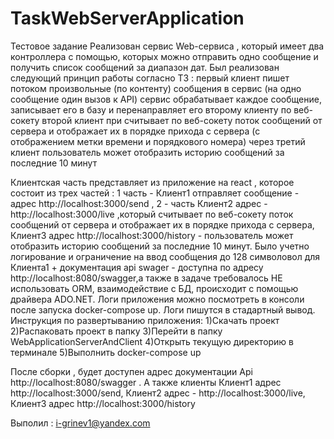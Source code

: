 # TaskWebServerApplication
Тестовое задание
Реализован сервис Web-сервиса , который имеет два контроллера с помощью, которых можно  отправить одно сообщение и получить список сообщений за диапазон дат.
Был реализован следующий принцип работы согласно ТЗ : первый клиент пишет потоком произвольные (по контенту) сообщения в сервис (на одно сообщение один вызов к API)
                                                      сервис обрабатывает каждое сообщение, записывает его в базу и перенаправляет его второму клиенту по веб-сокету
                                                      второй клиент при считывает по веб-сокету поток сообщений от сервера и отображает их в порядке прихода с сервера (с отображением метки времени и порядкового номера)
                                                      через третий клиент пользователь может отобразить историю сообщений за последние 10 минут

Клиентская часть представляет из приложение на react , которое состоит из трех частей : 1 часть - Клиент1 отправляет сообщение - адрес http://localhost:3000/send , 2 - часть Клиент2 адрес - http://localhost:3000/live ,который считывает по веб-сокету поток сообщений от сервера и отображает их в порядке прихода с сервера, Клиент3 адрес http://localhost:3000/history - пользователь может отобразить историю сообщений за последние 10 минут.
Было учетно логирование и ограничение на ввод сообщения до 128 символовол для Клиента1 + документация api swager  - доступна по адресу http://localhost:8080/swagger,а также в задаче требовалось НЕ использовать ORM, взаимодействие с БД, происходит с помощью драйвера ADO.NET. Логи приложения можно посмотреть в консоли после запуска docker-compose up. Логи пишутся в стадартный вывод.
Инструкция по развертыванию приложения:
1)Скачать проект
2)Распаковать проект в папку
3)Перейти в папку WebApplicationServerAndClient 
4)Открыть текущую директорию в терминале
5)Выполнить docker-compose up

После сборки , будет доступен адрес документации Api http://localhost:8080/swagger .
А также клиенты Клиент1 адрес http://localhost:3000/send, Клиент2 адрес - http://localhost:3000/live, Клиент3 адрес http://localhost:3000/history

Выполил : i-grinev1@yandex.com

